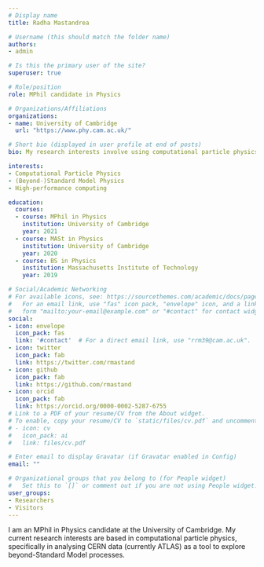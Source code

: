 ```yaml
---
# Display name
title: Radha Mastandrea

# Username (this should match the folder name)
authors:
- admin

# Is this the primary user of the site?
superuser: true

# Role/position
role: MPhil candidate in Physics

# Organizations/Affiliations
organizations:
- name: University of Cambridge
  url: "https://www.phy.cam.ac.uk/"

# Short bio (displayed in user profile at end of posts)
bio: My research interests involve using computational particle physics as a tool to explore beyond-Standard Model processes.

interests:
- Computational Particle Physics
- (Beyond-)Standard Model Physics
- High-performance computing

education:
  courses:
  - course: MPhil in Physics
    institution: University of Cambridge
    year: 2021
  - course: MASt in Physics
    institution: University of Cambridge
    year: 2020
  - course: BS in Physics
    institution: Massachusetts Institute of Technology
    year: 2019

# Social/Academic Networking
# For available icons, see: https://sourcethemes.com/academic/docs/page-builder/#icons
#   For an email link, use "fas" icon pack, "envelope" icon, and a link in the
#   form "mailto:your-email@example.com" or "#contact" for contact widget.
social:
- icon: envelope
  icon_pack: fas
  link: '#contact'  # For a direct email link, use "rrm39@cam.ac.uk".
- icon: twitter
  icon_pack: fab
  link: https://twitter.com/rmastand
- icon: github
  icon_pack: fab
  link: https://github.com/rmastand
- icon: orcid
  icon_pack: fab
  link: https://orcid.org/0000-0002-5287-6755
# Link to a PDF of your resume/CV from the About widget.
# To enable, copy your resume/CV to `static/files/cv.pdf` and uncomment the lines below.
# - icon: cv
#   icon_pack: ai
#   link: files/cv.pdf

# Enter email to display Gravatar (if Gravatar enabled in Config)
email: ""

# Organizational groups that you belong to (for People widget)
#   Set this to `[]` or comment out if you are not using People widget.
user_groups:
- Researchers
- Visitors
---
```


I am an MPhil in Physics candidate at the University of Cambridge. My current research interests are based in computational particle physics, specifically in analysing CERN data (currently ATLAS) as a tool to explore beyond-Standard Model processes.

